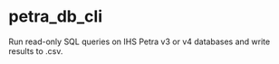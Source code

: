 petra_db_cli
============

Run read-only SQL queries on IHS Petra v3 or v4 databases and write results to .csv.